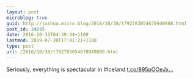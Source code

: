 ```yaml
---
layout: post
microblog: true
guid: http://joshua.micro.blog/2016/10/30/t792783054678949888.html
post_id: 34695
date: 2016-10-31T04:39:44+1100
lastmod: 2019-07-30T17:41:21+1100
type: post
url: /2016/10/30/t792783054678949888.html
---
```

Seriously, everything is spectacular in #Iceland [t.co/895pOOeJx...](https://t.co/895pOOeJxg)
